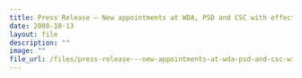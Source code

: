 ```yaml
---
title: Press Release – New appointments at WDA, PSD and CSC with effect from 1 Dec 08
date: 2008-10-13
layout: file
description: ""
image: ""
file_url: /files/press-release---new-appointments-at-wda-psd-and-csc-with-effect-from-1-dec-08.pdf
---
```

